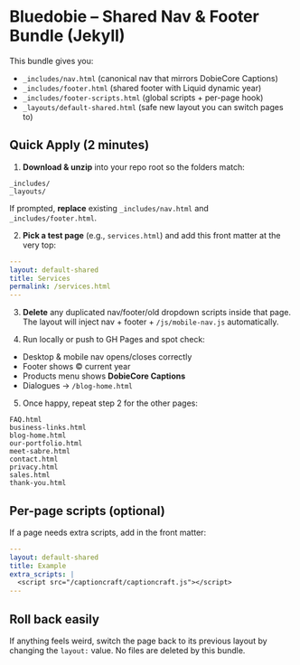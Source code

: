 # Bluedobie – Shared Nav & Footer Bundle (Jekyll)

This bundle gives you:
- `_includes/nav.html` (canonical nav that mirrors DobieCore Captions)
- `_includes/footer.html` (shared footer with Liquid dynamic year)
- `_includes/footer-scripts.html` (global scripts + per-page hook)
- `_layouts/default-shared.html` (safe new layout you can switch pages to)

## Quick Apply (2 minutes)

1) **Download & unzip** into your repo root so the folders match:
```
_includes/
_layouts/
```
If prompted, **replace** existing `_includes/nav.html` and `_includes/footer.html`.

2) **Pick a test page** (e.g., `services.html`) and add this front matter at the very top:
```yaml
---
layout: default-shared
title: Services
permalink: /services.html
---
```

3) **Delete** any duplicated nav/footer/old dropdown scripts inside that page.  
   The layout will inject nav + footer + `/js/mobile-nav.js` automatically.

4) Run locally or push to GH Pages and spot check:
- Desktop & mobile nav opens/closes correctly
- Footer shows © current year
- Products menu shows **DobieCore Captions**
- Dialogues → `/blog-home.html`

5) Once happy, repeat step 2 for the other pages:
```
FAQ.html
business-links.html
blog-home.html
our-portfolio.html
meet-sabre.html
contact.html
privacy.html
sales.html
thank-you.html
```

## Per-page scripts (optional)
If a page needs extra scripts, add in the front matter:
```yaml
---
layout: default-shared
title: Example
extra_scripts: |
  <script src="/captioncraft/captioncraft.js"></script>
---
```

## Roll back easily
If anything feels weird, switch the page back to its previous layout by changing the `layout:` value. No files are deleted by this bundle.
